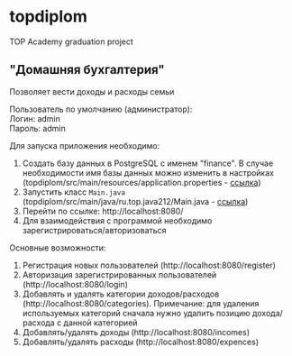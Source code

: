 # topdiplom
TOP Academy graduation project

## "Домашняя бухгалтерия"

Позволяет вести доходы и расходы семьи

Пользователь по умолчанию (администратор): <br>
Логин: admin <br>
Пароль: admin

Для запуска приложения необходимо:
1. Создать базу данных в PostgreSQL с именем "finance". 
   В случае необходимости имя базы данных можно изменить в настройках
   (topdiplom/src/main/resources/application.properties - [ссылка](src/main/resources/application.properties))
2. Запустить класс `Main.java`<br>
   (topdiplom/src/main/java/ru.top.java212/Main.java - [ссылка](src/main/java/ru/top/java212/Main.java))
3. Перейти по ссылке: http://localhost:8080/
4. Для взаимодействия с программой необходимо зарегистрироваться/авторизоваться

Основные возможности:
1. Регистрация новых пользователей (http://localhost:8080/register)
2. Авторизация зарегистрированных пользователей (http://localhost:8080/login)
3. Добавлять и удалять категории доходов/расходов (http://localhost:8080/categories).
   Примечание: для удаления используемых категорий сначала нужно удалить позицию дохода/расхода с данной категорией
4. Добавлять/удалять доходы (http://localhost:8080/incomes)
5. Добавлять/удалять расходы (http://localhost:8080/expences)